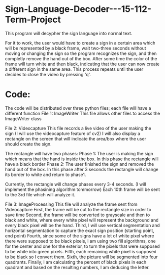 # Sign-Language-Decoder---15-112-Term-Project

This program will decypher the sign language into normal text. 

For it to work, the user would have to create a sign in a certain area which will be represented by a black frame, wait two-three seconds without moving or changing the sign so the program recognizes the sign, and then completly remove the hand out of the box. After some time the color of the frame will turn white and then black, indicating that the user can now create a different sign in the same area. This process repeats until the user decides to close the video by pressing 'q'.


# Code:

The code will be distributed over three python files; each file will have a different function
File 1: ImageWriter 
    This file allows other files to access the ImageWriter class
		
File 2: Videocapture
 This file records a live video of the user making the sign (I will use the videocapture feature of cv2)
 I will also display a rectangle on the screen that will indicate the area/box where the user should create the sign.
   
 The rectangle will have two phases:
  	Phase 1: The user is making the sign which means that the hand is inside the box. In this phase the rectangle will have a black border 
	Phase 2: The user finished the sign and removed the hand out of the box. In this phase after 3 seconds the rectangle will change its border to white and return to phase1. 
				
   
   Currently, the rectangle will change phases every 3-4 seconds. (I will implement the phasining algorithm tommorrow)
   Each 10th frame will be sent to the 3rd file which will analyze it.
    
File 3: ImageProcessing
  This file will analyze the frame sent from Videocapture
  First, the frame will be cut to the rectangle size in order to save time
  Second, the frame will be converted to grayscale and then to black and white, where every white pixel will represent the background and every black pixel will be the hand.
  Third, I will use vertical segmentation and horizontal segmentation to capture the exact sign position (starting point, end point)
  Fourth, since some of the signs have a lot of white pixel where there were supposed to be black pixels, I am using two fill algorithms, one for the center and one for the         exterior, to turn the pixels that were supposed to be white into green pixels.
  Fifth, each remaining white pixel is supposed to be black so I convert them.
  Sixth, the picture will be segmented into four quadrants.
  Finally, I am calculating the percent of black pixels in each quadrant and based on the resulting numbers, I am deducing the letter.
  
  
    
